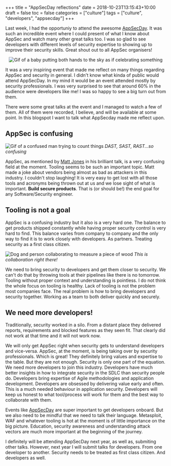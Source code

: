 +++
title = "AppSecDay reflections"
date = 2018-10-23T13:15:43+10:00
draft = false
toc = false
categories = ["culture"]
tags = ["culture", "developers", "appsecday"]
+++

Last week, I had the opportuniy to attend the awesome [AppSecDay](https://appsecday.io/). It was such an incredible event where I could present of what I know about AppSec and watch many other great talks too. I was so glad to see developers with different levels of security expertise to showing up to improve their security skills. Great shout out to all AppSec organisers!

<p align="center"><img src="https://media.giphy.com/media/4xpB3eE00FfBm/giphy.gif" alt="Gif of a baby putting both hands to the sky as if celebrating something"/></p>

It was a very inspiring event that made me reflect on many things regarding AppSec and security in general. I didn't know what kinda of public would attend AppSecDay. In my mind it would be an event attended mostly by security professionals. I was very surprised to see that around 60% in the audience were developers like me! I was so happy to see a big turn out from them. 

There were some great talks at the event and I managed to watch a few of them. All of them were recorded, I believe, and will be available at some point. In this blogspot I want to talk what AppSecday made me reflect upon. 

<!--more-->

## AppSec is confusing

![Gif of a confused man trying to count things](https://media.giphy.com/media/3o7btPCcdNniyf0ArS/giphy.gif)
*DAST, SAST, RAST...so confusing*

AppSec, as mentioned by [Matt Jones](https://twitter.com/volvent) in his brilliant talk, is a very confusing field at the moment. Tooling seems to be such an important topic. Matt made a joke about vendors being almost as bad as attackers in this industry. I couldn't stop laughing! It is very easy to get lost with all those tools and acronyms being thrown out at us and we lose sight of what is important. **Build secure products**. That is (or should be!) the end goal for any Software/Security engineer.

## Tooling is not a goal

AppSec is a confusing industry but it also is a very hard one. The balance to get products shipped constantly while having proper security control is very hard to find. This balance varies from company to company and the only way to find it is to work closely with developers. As partners. Treating security as a first class citizen.

![Dog and person collaborating to measure a piece of wood](https://media.giphy.com/media/3peISTXJFTBZK/giphy.gif)
*This is collaboration right there!*

We need to bring security to developers and get them closer to security. We can't do that by throwing tools at their pipelines like there is no tomorrow. Tooling without proper context and understanding is pointless. I do not think the whole focus on tooling is healthy. Lack of tooling is not the problem most companies face. The real problem is how to bring developers and security together. Working as a team to both deliver quickly and securely.

## We need more developers!

Traditionally, security worked in a silo. From a distant place they delivered reports, requirements and blocked features as they seen fit. That clearly did not work at that time and it will not work now.

We will only get AppSec right when security gets to understand developers and vice-versa. AppSec, at the moment, is being taking over by security professionals. Which is great! They definitely bring values and expertise to the table. But they are not enough. Security is only one part of the equation. We need more developers to join this industry. Developers have much better insights in how to integrate security in the SDLC than security people do. Developers bring expertise of Agile methodologies and application development. Developers are obsessed by delivering value early and often. This is a much needed behaviour in application security. Developers will keep us honest to what tool/process will work for them and the best way to collaborate with them.

Events like [AppSecDay](https://appsecday.io/) are super important to get developers onboard. But we also need to be mindful that we need to talk their language. Metasploit, WAF and whatever tooling is hot at the moment is of little importance on the big picture. Education, security awareness and understanding attack vectors are much more important at the beginning of the journey. 

I definitely will be attending AppSecDay next year, as well as, submiting other talks. However, next year I will submit talks for developers. From one developer to another. Security needs to be treated as first class citizen. And developers as well.
